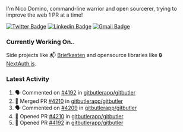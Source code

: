 
I'm Nico Domino, command-line warrior and open sourcerer, trying to improve the web 1 PR at a time!

[![Twitter Badge](https://img.shields.io/badge/-@ndom91-1ca0f1?style=flat-square&labelColor=1ca0f1&logo=twitter&logoColor=white&link=https://twitter.com/ndom91)](https://twitter.com/ndom91) [![Linkedin Badge](https://img.shields.io/badge/-ndom91-blue?style=flat-square&logo=Linkedin&logoColor=white&link=https://www.linkedin.com/in/ndom91/)](https://www.linkedin.com/in/ndom91/) [![Gmail Badge](https://img.shields.io/badge/-yo@ndo.dev-c14438?style=flat-square&logo=mail.ru&logoColor=white&link=mailto:yo@ndo.dev)](mailto:yo@ndo.dev)

### Currently Working On..

Side projects like 📬 [Briefkasten](https://briefkastenhq.com) and opensource libraries like 🔒 [NextAuth.js](https://github.com/nextauthjs/next-auth).

<!--START_SECTION_PROFILE_VIEWS:readme-info-->
<!--END_SECTION_PROFILE_VIEWS:readme-info-->

<!--START_SECTION_DAILY_COMMIT:readme-info-->
<!--END_SECTION_DAILY_COMMIT:readme-info-->

<!--START_SECTION_WEEKLY_COMMIT:readme-info-->
<!--END_SECTION_WEEKLY_COMMIT:readme-info-->

### Latest Activity

<!--START_SECTION:activity-->
1. 🗣 Commented on [#4192](https://github.com/gitbutlerapp/gitbutler/pull/4192#issuecomment-2202249053) in [gitbutlerapp/gitbutler](https://github.com/gitbutlerapp/gitbutler)
2. 🎉 Merged PR [#4210](https://github.com/gitbutlerapp/gitbutler/pull/4210) in [gitbutlerapp/gitbutler](https://github.com/gitbutlerapp/gitbutler)
3. 🗣 Commented on [#4209](https://github.com/gitbutlerapp/gitbutler/issues/4209#issuecomment-2199728309) in [gitbutlerapp/gitbutler](https://github.com/gitbutlerapp/gitbutler)
4. 💪 Opened PR [#4210](https://github.com/gitbutlerapp/gitbutler/pull/4210) in [gitbutlerapp/gitbutler](https://github.com/gitbutlerapp/gitbutler)
5. 💪 Opened PR [#4192](https://github.com/gitbutlerapp/gitbutler/pull/4192) in [gitbutlerapp/gitbutler](https://github.com/gitbutlerapp/gitbutler)
<!--END_SECTION:activity-->

